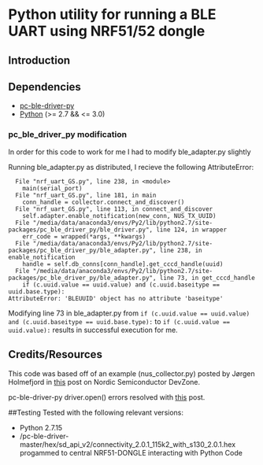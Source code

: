 # Python utility for running a BLE UART using NRF51/52 dongle

## Introduction

## Dependencies
* [pc-ble-driver-py](https://github.com/NordicSemiconductor/pc-ble-driver-py)
* [Python](https://www.python.org/) (>= 2.7 && <= 3.0)

### pc_ble_driver_py modification
In order for this code to work for me I had to modify ble_adapter.py slightly

Running ble_adapter.py as distributed, I recieve the following AttributeError:

```Traceback (most recent call last):
  File "nrf_uart_GS.py", line 238, in <module>
    main(serial_port)
  File "nrf_uart_GS.py", line 181, in main
    conn_handle = collector.connect_and_discover()
  File "nrf_uart_GS.py", line 113, in connect_and_discover
    self.adapter.enable_notification(new_conn, NUS_TX_UUID)
  File "/media/data/anaconda3/envs/Py2/lib/python2.7/site-packages/pc_ble_driver_py/ble_driver.py", line 124, in wrapper
    err_code = wrapped(*args, **kwargs)
  File "/media/data/anaconda3/envs/Py2/lib/python2.7/site-packages/pc_ble_driver_py/ble_adapter.py", line 238, in enable_notification
    handle = self.db_conns[conn_handle].get_cccd_handle(uuid)
  File "/media/data/anaconda3/envs/Py2/lib/python2.7/site-packages/pc_ble_driver_py/ble_adapter.py", line 73, in get_cccd_handle
    if (c.uuid.value == uuid.value) and (c.uuid.baseitype == uuid.base.type):
AttributeError: 'BLEUUID' object has no attribute 'baseitype'
```
Modifying line 73 in ble_adapter.py from
```if (c.uuid.value == uuid.value) and (c.uuid.baseitype == uuid.base.type):```
to
```if (c.uuid.value == uuid.value):```
results in successful execution for me.

## Credits/Resources
This code was based off of an example (nus_collector.py) posted by Jørgen Holmefjord in [this](https://devzone.nordicsemi.com/f/nordic-q-a/29848/how-to-use-pca10040-as-dongle-scanner) post on Nordic Semiconductor DevZone.

pc-ble-driver-py driver.open() errors resolved with [this](https://devzone.nordicsemi.com/f/nordic-q-a/14849/pc-ble-driver-py-driver-open-fails) post.

##Testing
Tested with the following relevant versions:

* Python 2.7.15
* /pc-ble-driver-master/hex/sd_api_v2/connectivity_2.0.1_115k2_with_s130_2.0.1.hex progammed to central NRF51-DONGLE interacting with Python Code


